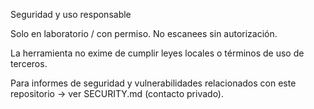 Seguridad y uso responsable

Solo en laboratorio / con permiso. No escanees sin autorización.

La herramienta no exime de cumplir leyes locales o términos de uso de terceros.

Para informes de seguridad y vulnerabilidades relacionados con este repositorio → ver SECURITY.md (contacto privado).
